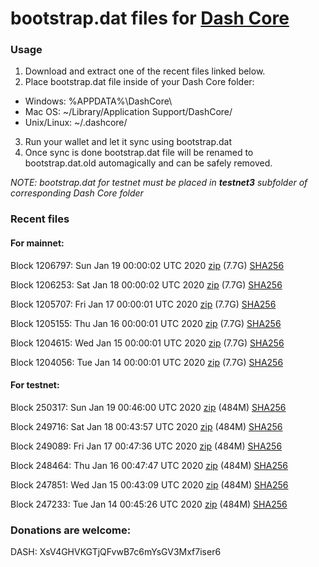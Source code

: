 # bootstrap.dat files for [Dash Core](https://github.com/dashpay/dash)

### Usage

1. Download and extract one of the recent files linked below.
2. Place bootstrap.dat file inside of your Dash Core folder:
 - Windows: %APPDATA%\DashCore\
 - Mac OS: ~/Library/Application Support/DashCore/
 - Unix/Linux: ~/.dashcore/
3. Run your wallet and let it sync using bootstrap.dat
4. Once sync is done bootstrap.dat file will be renamed to bootstrap.dat.old automagically and can be safely removed.

_NOTE: bootstrap.dat for testnet must be placed in **testnet3** subfolder of corresponding Dash Core folder_

### Recent files

#### For mainnet:

Block 1206797: Sun Jan 19 00:00:02 UTC 2020 [zip](https://dash-bootstrap.ams3.digitaloceanspaces.com/mainnet/2020-01-19/bootstrap.dat.zip) (7.7G) [SHA256](https://dash-bootstrap.ams3.digitaloceanspaces.com/mainnet/2020-01-19/sha256.txt)

Block 1206253: Sat Jan 18 00:00:02 UTC 2020 [zip](https://dash-bootstrap.ams3.digitaloceanspaces.com/mainnet/2020-01-18/bootstrap.dat.zip) (7.7G) [SHA256](https://dash-bootstrap.ams3.digitaloceanspaces.com/mainnet/2020-01-18/sha256.txt)

Block 1205707: Fri Jan 17 00:00:01 UTC 2020 [zip](https://dash-bootstrap.ams3.digitaloceanspaces.com/mainnet/2020-01-17/bootstrap.dat.zip) (7.7G) [SHA256](https://dash-bootstrap.ams3.digitaloceanspaces.com/mainnet/2020-01-17/sha256.txt)

Block 1205155: Thu Jan 16 00:00:01 UTC 2020 [zip](https://dash-bootstrap.ams3.digitaloceanspaces.com/mainnet/2020-01-16/bootstrap.dat.zip) (7.7G) [SHA256](https://dash-bootstrap.ams3.digitaloceanspaces.com/mainnet/2020-01-16/sha256.txt)

Block 1204615: Wed Jan 15 00:00:01 UTC 2020 [zip](https://dash-bootstrap.ams3.digitaloceanspaces.com/mainnet/2020-01-15/bootstrap.dat.zip) (7.7G) [SHA256](https://dash-bootstrap.ams3.digitaloceanspaces.com/mainnet/2020-01-15/sha256.txt)

Block 1204056: Tue Jan 14 00:00:01 UTC 2020 [zip](https://dash-bootstrap.ams3.digitaloceanspaces.com/mainnet/2020-01-14/bootstrap.dat.zip) (7.7G) [SHA256](https://dash-bootstrap.ams3.digitaloceanspaces.com/mainnet/2020-01-14/sha256.txt)


#### For testnet:

Block 250317: Sun Jan 19 00:46:00 UTC 2020 [zip](https://dash-bootstrap.ams3.digitaloceanspaces.com/testnet/2020-01-19/bootstrap.dat.zip) (484M) [SHA256](https://dash-bootstrap.ams3.digitaloceanspaces.com/testnet/2020-01-19/sha256.txt)

Block 249716: Sat Jan 18 00:43:57 UTC 2020 [zip](https://dash-bootstrap.ams3.digitaloceanspaces.com/testnet/2020-01-18/bootstrap.dat.zip) (484M) [SHA256](https://dash-bootstrap.ams3.digitaloceanspaces.com/testnet/2020-01-18/sha256.txt)

Block 249089: Fri Jan 17 00:47:36 UTC 2020 [zip](https://dash-bootstrap.ams3.digitaloceanspaces.com/testnet/2020-01-17/bootstrap.dat.zip) (484M) [SHA256](https://dash-bootstrap.ams3.digitaloceanspaces.com/testnet/2020-01-17/sha256.txt)

Block 248464: Thu Jan 16 00:47:47 UTC 2020 [zip](https://dash-bootstrap.ams3.digitaloceanspaces.com/testnet/2020-01-16/bootstrap.dat.zip) (484M) [SHA256](https://dash-bootstrap.ams3.digitaloceanspaces.com/testnet/2020-01-16/sha256.txt)

Block 247851: Wed Jan 15 00:43:09 UTC 2020 [zip](https://dash-bootstrap.ams3.digitaloceanspaces.com/testnet/2020-01-15/bootstrap.dat.zip) (484M) [SHA256](https://dash-bootstrap.ams3.digitaloceanspaces.com/testnet/2020-01-15/sha256.txt)

Block 247233: Tue Jan 14 00:45:26 UTC 2020 [zip](https://dash-bootstrap.ams3.digitaloceanspaces.com/testnet/2020-01-14/bootstrap.dat.zip) (484M) [SHA256](https://dash-bootstrap.ams3.digitaloceanspaces.com/testnet/2020-01-14/sha256.txt)


### Donations are welcome:

DASH: XsV4GHVKGTjQFvwB7c6mYsGV3Mxf7iser6
